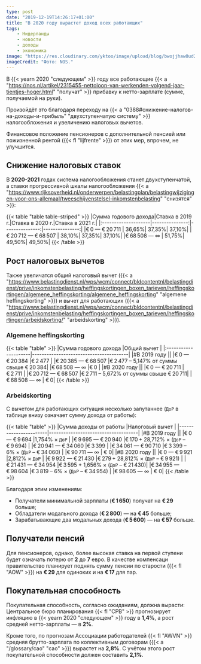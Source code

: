 ```yaml
---
type: post
date: "2019-12-19T14:26:17+01:00"
title: "В 2020 году вырастет доход всех работающих"
tags:
    - Нидерланды
    - новости
    - доходы
    - экономика
image: "https://res.cloudinary.com/yktoo/image/upload/blog/bwojjhaw0ud2nilcxmbx.jpg"
imageCredit: "Фото: NOS."
---
```


В {{< yearn 2020 "следующем" >}} году все работающие {{< a "https://nos.nl/artikel/2315455-nettoloon-van-werkenden-volgend-jaar-tientjes-hoger.html" "получат" >}} прибавку к нетто-зарплате (сумме, получаемой на руки).

Произойдёт это благодаря переходу на {{< a "0388#снижение-налогов-на-доходы-и-прибыль" "двухступенчатую систему" >}} налогообложения и увеличению налоговых вычетов.

Финансовое положение пенсионеров с дополнительной пенсией или пожизненной рентой ({{< fl "lijfrente" >}}) от этих мер, впрочем, не улучшится.

<!--more-->

## Снижение налоговых ставок

В **2020-2021** годах система налогообложения станет двухступенчатой, а ставки прогрессивной шкалы налогообложения {{< a "https://www.rijksoverheid.nl/onderwerpen/belastingplan/belastingwijzigingen-voor-ons-allemaal/tweeschijvenstelsel-inkomstenbelasting" "снизятся" >}}:

{{< table "table table-striped" >}}
|Сумма годового дохода|Ставка в 2019 г.|Ставка в 2020 г.|Ставка в 2021 г.|
|:--------------------|---------------:|---------------:|---------------:|
|€ 0 — € 20 711       |          36,65%|          37,35%|          37,10%|
|€ 20 712 — € 68 507  |          38,10%|          37,35%|          37,10%|
|€ 68 508 — ∞         |          51,75%|          49,50%|          49,50%|
{{< /table >}}

## Рост налоговых вычетов

Также увеличатся общий налоговый вычет ({{< a "https://www.belastingdienst.nl/wps/wcm/connect/bldcontentnl/belastingdienst/prive/inkomstenbelasting/heffingskortingen_boxen_tarieven/heffingskortingen/algemene_heffingskorting/algemene_heffingskorting" "algemene heffingskorting" >}}) и вычет для работающих ({{< a "https://www.belastingdienst.nl/wps/wcm/connect/bldcontentnl/belastingdienst/prive/inkomstenbelasting/heffingskortingen_boxen_tarieven/heffingskortingen/arbeidskorting/" "arbeidskorting" >}}).

### Algemene heffingskorting

{{< table "table" >}}
|Сумма годового дохода |Общий вычет                             |
|:---------------------|----------------------------------------|
|#В 2019 году                                                  ||
|€ 0 — € 20 384        |€ 2 477                                 |
|€ 20 385 — € 68 507   |€ 2 477 – 5,147% от суммы свыше € 20 384|
|€ 68 508 — ∞          |€ 0                                     |
|#В 2020 году                                                  ||
|€ 0 — € 20 711        |€ 2 711                                 |
|€ 20 712 — € 68 507   |€ 2 711 – 5,672% от суммы свыше € 20 711|
|€ 68 508 — ∞          |                                      € 0|
{{< /table >}}

### Arbeidskorting

С вычетом для работающих ситуация несколько запутаннее (`ДоР` в таблице внизу означает сумму дохода от работы):

{{< table "table" >}}
|Сумма доходы от работы |Налоговый вычет                      |
|-----------------------|-------------------------------------|
|#В 2019 году                                                ||
|€ 0 — € 9 694          |1,754% × `ДоР`                       |
|€ 9 695 — € 20 940     |€ 170 + 28,712% × (`ДоР` – € 9 694)  |
|€ 20 941 — € 34 060    |€ 3 399                              |
|€ 34 061 — € 90 710    |€ 3 399 – 6% × (`ДоР` – € 34 060)    |
|€ 90 711 — ∞           |                                  € 0|
|#В 2020 году                                                ||
|€ 0 — € 9 921          |2,812% × `ДоР`                       |
|€ 9 922 — € 21 430     |€ 279 + 28,812% × (`ДоР` – € 9 921)  |
|€ 21 431 — € 34 954    |€ 3 595 + 1,656% × (`ДоР` – € 21 430)|
|€ 34 955 — € 98 604    |€ 3 819 – 6% × (`ДоР` – € 34 954)    |
|€ 98 605 — ∞           |                                  € 0|
{{< /table >}}

Благодаря этим изменениям:

* Получатели минимальной зарплаты (**€ 1 650**) получат на **€ 29** больше;
* Обладатели модального дохода (**€ 2 800**) — на **€ 45** больше;
* Зарабатывающие два модальных дохода (**€ 5 600**) — на **€ 57** больше.

## Получатели пенсий

Для пенсионеров, однако, более высокая ставка на первой ступени будет означать потерю от **2** до **7** евро. В качестве компенсаци правительство планирует поднять сумму пенсии по старости ({{< fl "AOW" >}}) на **€ 29** для одиноких и на **€ 17** для пар.

## Покупательная способность

Покупательная способность, согласно ожиданиям, должна вырасти: Центральное бюро планирования {{< fl "CPB" >}} прогнозирует инфляцию в {{< yearn 2020 "следующем" >}} году в **1,4%**, а рост средней нетто-зарплаты — в **2%**.

Кроме того, по прогнозам Ассоциации работодателей {{< fl "AWVN" >}} средняя брутто-зарплата по коллективным договорам ({{< a "/glossary/cao" "cao" >}}) вырастет на **2,8%**. С учётом этого рост покупательной способности должен составить **2,1%**.